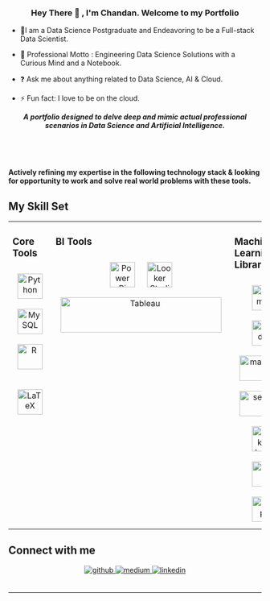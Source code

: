 ### <div align="center">Hey There 👋 , I'm Chandan. Welcome to my Portfolio</div>  
  

- 🔭I am a Data Science Postgraduate and Endeavoring to be a Full-stack Data Scientist.  
  

- 🌱 Professional Motto : Engineering Data Science Solutions with a Curious Mind and a Notebook.
  

- ❓ Ask me about anything related to Data Science, AI & Cloud.  
  

- ⚡ Fun fact: I  love to be on the cloud.

<div align="center">
  
  **_A portfolio designed to delve deep and mimic actual professional scenarios in Data Science and Artificial Intelligence._**

   
  <br/></span>
</div>
 
<br/>  

**Actively refining my expertise in the following technology stack & looking for opportunity to work and solve real world problems with these tools.**
## My Skill Set

<table>
  <tr>
    <td valign="top" width="15%">
 
### Core Tools
  <div align="center">
        <a href="https://www.python.org/" target="_blank"><img style="margin: 10px" src="https://github.com/DataGenC/DataGenC/assets/90271634/6f341733-b5c1-4118-9b99-6ee62cb76673" alt="Python" height="50" /></a>
        <a href="https://www.mysql.com/" target="_blank"><img style="margin: 10px" src="https://github.com/DataGenC/DataGenC/assets/90271634/025abc9a-dc9b-4941-ab68-d259b27c5d17" alt="MySQL" height="50" /></a>
        <a href="https://www.r-project.org/" target="_blank"><img style="margin: 10px" src="https://github.com/DataGenC/DataGenC/assets/90271634/7dd63ef4-0258-489b-9932-8f07ff0681ac" alt="R" height="50" /></a>
        <br/><br/>
        <a href="https://www.latex-project.org/" target="_blank"><img style="margin: 10px" src="https://profilinator.rishav.dev/skills-assets/latex.png" alt="LaTeX" height="50" /></a>
      </div>
    </td>
    <td valign="top" width="15%">
 
### BI Tools
<div align="center">
        <a href="https://powerbi.microsoft.com/en-us/" target="_blank"><img style="margin: 10px" src="https://profilinator.rishav.dev/skills-assets/powerbi.png" alt="Power Bi" height="50" /></a> 
  <a href="https://lookerstudio.google.com/" target="_blank"><img style="margin: 10px" src="https://github.com/DataGenC/DataGenC/assets/90271634/b11e1f68-7308-441c-9eb2-1d24b25116d8" alt="Looker Studio" height="50" /></a>
  <a href="https://www.tableau.com/" target="_blank"><img style="margin: 10px" src="https://github.com/DataGenC/DataGenC/assets/90271634/fd3c2f8f-0e43-43eb-9908-b76ac4a067aa" alt="Tableau" width= "320" height="70" /></a><br/>
        
   </div>
    </td>
<td valign="top" width="25%">
      
### Machine Learning Libraries
      
  <div align="center">
    <a href="https://numpy.org/" target="_blank"><img style="margin: 10px" src="https://github.com/DataGenC/DataGenC/assets/90271634/b60c42df-cebd-45b2-a26f-a730ae87e294" alt="Numpy" height="50" /></a>
    <a href="https://pandas.pydata.org/" target="_blank"><img style="margin: 10px" src="https://github.com/DataGenC/DataGenC/assets/90271634/b383adc2-2292-4afb-8b96-fd8780dcd116" alt="pandas" height="50" /></a><br/>
    <a href="https://matplotlib.org/" target="_blank"><img style="margin: 10px" src="https://github.com/DataGenC/DataGenC/assets/90271634/95884c9a-4fef-4814-b776-61220ebb2d12" alt="matplotlib" height="50" width= "100" /></a>
<br/>
    <a href="https://seaborn.pydata.org/" target="_blank"><img style="margin: 10px" src="https://github.com/DataGenC/DataGenC/assets/90271634/4a04bbc8-9058-433d-bc3a-acc9794082cc" alt="seaborn" height="50"  width= "100"/></a><br/>
    <a href="https://scikit-learn.org/" target="_blank"><img style="margin: 10px" src="https://github.com/DataGenC/DataGenC/assets/90271634/cd1374fe-6337-47e5-a627-858cdccac844" alt="Scikit-learn" height="50" /></a>
    <a href="https://www.nltk.org/" target="_blank"><img style="margin: 10px" src="https://github.com/DataGenC/DataGenC/assets/90271634/c55e5048-d06d-48e0-9c85-d4806f3d80f5" alt="NLTK" height="50" /></a>
    <a href="https://scipy.org/" target="_blank"><img style="margin: 10px" src="https://github.com/DataGenC/DataGenC/assets/90271634/ebea2c67-52a7-49c7-94a3-39c486104407" alt="Scipy" height="50" /></a>
        
        
</div>
    </td>
<td valign="top" width="15%">
      
### Deep Learning Frameworks
<a href="https://www.tensorflow.org/" target="_blank"><img style="margin: 10px" src="https://github.com/DataGenC/DataGenC/assets/90271634/6a92826f-160c-4294-9ba5-d5a07a4b8b5a" alt="TensorFlow" height="50" /></a>
<a href="https://pytorch.org/" target="_blank"><img style="margin: 10px" src="https://github.com/DataGenC/DataGenC/assets/90271634/2bcf2694-b771-4ce8-adfc-5e214e153582" alt="pytorch" height="50" /></a>
  
  <a href="https://keras.io/" target="_blank"><img style="margin: 10px" src="https://github.com/DataGenC/DataGenC/assets/90271634/a32b4313-6c8b-4f97-b8dc-cf17dc99e5fc" alt="pytorch" height="50" /></a>
<td valign="top" width="20%">

### Database & Data Warehouse
  <div align="center">
        <a href="https://www.postgresql.org/" target="_blank"><img style="margin: 10px" src="https://github.com/DataGenC/DataGenC/assets/90271634/8def6d83-deeb-428c-83b4-74f185ab8af0" alt="PostgreSQL" height="50" /></a><br/>
    <a href="https://www.snowflake.com/" target="_blank"><img style="margin: 10px" src="https://github.com/DataGenC/DataGenC/assets/90271634/8df7cc49-f393-4163-bbb5-3231ec67d0d1" alt="Snowflake" height="50" /></a>
    <a href="https://cloud.google.com/bigquery" target="_blank"><img style="margin: 10px" src="https://github.com/DataGenC/DataGenC/assets/90271634/4de89520-b17d-42be-9321-5d557e6ce24c" alt="BigQuery" height="50" /></a>
    <a href="https://www.ibm.com/products/db2" target="_blank"><img style="margin: 10px" src="https://github.com/DataGenC/DataGenC/assets/90271634/222e749b-665c-4dbc-9b5e-e29643a5d778" alt="DB2" height="50" /></a>
      </div>
    </td>
   <!-- <td valign="top" width="20%"> -->

<!--### Data Engineering
  <div align="center">
      <a href="https://cloud.google.com/" target="_blank"><img style="margin: 10px" src="https://github.com/DataGenC/DataGenC/assets/90271634/4ee5da91-f1a0-4185-9e1f-858f6468cec6" alt="GCP" height="50" /></a>
      <a href="https://hadoop.apache.org/" target="_blank"><img style="margin: 10px" src="https://github.com/DataGenC/DataGenC/assets/90271634/74cffdac-0207-4f7d-b58a-590f5a9c4cf4" alt="Hadoop" height="50" /></a>
      <a href="https://spark.apache.org/" target="_blank"><img style="margin: 10px" src="https://github.com/DataGenC/DataGenC/assets/90271634/0a3e16e5-95af-45d3-b230-d2b485c61f54" alt="Spark" height="50" /></a>
     <a href="https://airflow.apache.org/" target="_blank"><img style="margin: 10px" src="https://github.com/DataGenC/DataGenC/assets/90271634/da1892e5-cf75-457a-a669-13b11892b280" alt="Airflow" height="50" /></a> -->
        
<!-- <a href="https://kubernetes.io/" target="_blank"><img style="margin: 10px" src="https://profilinator.rishav.dev/skills-assets/kubernetes-icon.svg" alt="Kubernetes" height="50" /></a>
        <a href="https://www.linux.org/" target="_blank"><img style="margin: 10px" src="https://profilinator.rishav.dev/skills-assets/linux-original.svg" alt="Linux" height="50" /></a>
        <a href="https://github.com/" target="_blank"><img style="margin: 10px" src="https://profilinator.rishav.dev/skills-assets/git-scm-icon.svg" alt="Git" height="50" /></a>
        <a href="https://www.gnu.org/software/bash/" target="_blank"><img style="margin: 10px" src="https://profilinator.rishav.dev/skills-assets/gnu_bash-icon.svg" alt="Bash" height="50" /></a>
        
        
        <a href="https://www.docker.com/" target="_blank"><img style="margin: 10px" src="https://profilinator.rishav.dev/skills-assets/docker-original-wordmark.svg" alt="Docker" height="50" /></a>
        <a href="https://about.gitlab.com/" target="_blank"><img style="margin: 10px" src="https://profilinator.rishav.dev/skills-assets/gitlab.svg" alt="GitLab" height="50" /></a> -->
      
      
  </div>
    </td>
  </tr>
</table>



## Connect with me  
<div align="center">
<a href="https://github.com/DataGenC" target="_blank">
<img src=https://img.shields.io/badge/github-%2324292e.svg?&style=for-the-badge&logo=github&logoColor=white alt=github style="margin-bottom: 5px;" />
</a>
<a href="https://medium.com/@datagenc" target="_blank">
<img src=https://img.shields.io/badge/medium-%23292929.svg?&style=for-the-badge&logo=medium&logoColor=white alt=medium style="margin-bottom: 5px;" />
</a>
<a href="https://linkedin.com/in/chandandehury" target="_blank">
<img src=https://img.shields.io/badge/linkedin-%231E77B5.svg?&style=for-the-badge&logo=linkedin&logoColor=white alt=linkedin style="margin-bottom: 5px;" />
</a>  
</div>  
  

<br/>  

<!--
## Github Stats  
<div align="center"><img src="https://github-readme-stats.vercel.app/api?username=DataGenC&show_icons=true&count_private=true&hide_border=true" align="center" /></div>  

<br/>  


## Recent Blog Posts  
  

<br/>  
 

<br/>  

<div align="center">
<img src="https://komarev.com/ghpvc/?username=DataGenC&&style=flat-square" align="center" />
</div>  
  

<br/>  

<div align="center">
            <a href="https://www.buymeacoffee.com/DataGenC" target="_blank" style="display: inline-block;">
                <img
                    src="https://img.shields.io/badge/Donate-Buy%20Me%20A%20Coffee-orange.svg?style=flat-square&logo=buymeacoffee" 
                    align="center"
                />
            </a></div>  

<br/>  


<br /> -->

----
